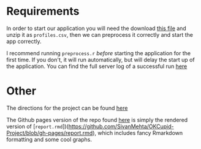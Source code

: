 # Requirements

In order to start our application you will need the download [this file](https://github.com/rudeboybert/JSE_OkCupid/blob/master/profiles.csv.zip?raw=true) and unzip it as `profiles.csv`, then we can preprocess it correctly and start the app correctly.

I recommend running `preprocess.r` *before* starting the application for the first time. If you don't, it will run automatically, but will delay the start up of the application. You can find the full server log of a successful run [here](https://github.com/SivanMehta/OKCupid-Project/wiki)

# Other

The directions for the project can be found [here](https://github.com/sventura/36-315_Spring_2016/blob/master/Final%20Project/Final%20Project.Rmd)

The Github pages version of the repo found [here](https://sivanmehta.github.io/OKCupid-Project/) is simply the rendered version of [`report.rmd`])(https://github.com/SivanMehta/OKCupid-Project/blob/gh-pages/report.rmd), which includes fancy Rmarkdown formatting and some cool graphs. 